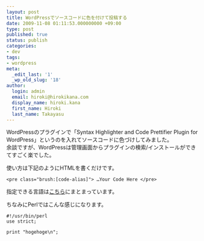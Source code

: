 ```yaml
---
layout: post
title: WordPressでソースコードに色を付けて投稿する
date: 2009-11-08 01:11:53.000000000 +09:00
type: post
published: true
status: publish
categories:
- dev
tags:
- wordpress
meta:
  _edit_last: '1'
  _wp_old_slug: '18'
author:
  login: admin
  email: hiroki@hirokikana.com
  display_name: hiroki.kana
  first_name: Hiroki
  last_name: Takayasu
---
```

WordPressのプラグインで「Syntax Highlighter and Code Prettifier Plugin for WordPress」というのを入れてソースコードに色づけしてみました。  
余談ですが、WordPressは管理画面からプラグインの検索/インストールができてすごく楽でした。

使い方は下記のようにHTMLを書くだけです。
    
    
    <pre class="brush:[code-alias]"> …Your Code Here </pre>

指定できる言語は[こちら](http://alexgorbatchev.com/wiki/SyntaxHighlighter:Brushes)にまとまっています。

ちなみにPerlではこんな感じになります。
    
    
    #!/usr/bin/perl
    use strict;
    
    print "hogehoge\n";
    
